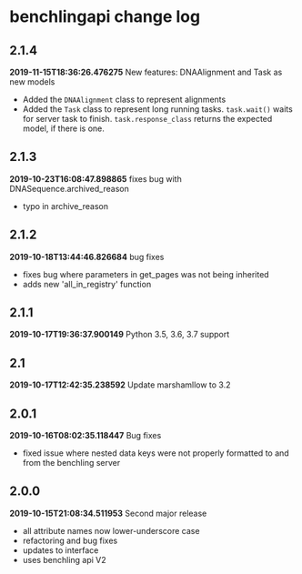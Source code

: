 # benchlingapi change log
## 2.1.4
**2019-11-15T18:36:26.476275**
New features: DNAAlignment and Task as new models

 - Added the `DNAAlignment` class to represent alignments
 - Added the `Task` class to represent long running tasks. `task.wait()` waits for server task to finish. `task.response_class` returns the expected model, if there is one.


## 2.1.3
**2019-10-23T16:08:47.898865**
fixes bug with DNASequence.archived_reason

 - typo in archive_reason


## 2.1.2
**2019-10-18T13:44:46.826684**
bug fixes

 - fixes bug where parameters in get_pages was not being inherited
 - adds new 'all_in_registry' function


## 2.1.1
**2019-10-17T19:36:37.900149**
Python 3.5, 3.6, 3.7 support




## 2.1
**2019-10-17T12:42:35.238592**
Update marshamllow to 3.2




## 2.0.1
**2019-10-16T08:02:35.118447**
Bug fixes

 - fixed issue where nested data keys were not properly formatted to and from the benchling server


## 2.0.0
**2019-10-15T21:08:34.511953**
Second major release

 - all attribute names now lower-underscore case
 - refactoring and bug fixes
 - updates to interface
 - uses benchling api V2

